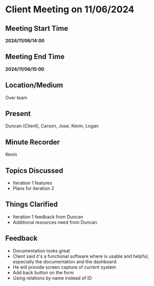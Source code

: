 # Client Meeting on 11/06/2024

## Meeting Start Time

**2024/11/06/14:00**

## Meeting End Time

**2024/11/06/15:00**

## Location/Medium

Over team

## Present

Duncan (Client), Carson, Jose, Kevin, Logan

## Minute Recorder

Kevin

## Topics Discussed

- Iteration 1 features
- Plans for iteration 2

## Things Clarified

- Iteration 1 feedback from Duncan
- Additional resources need from Duncan

## Feedback
- Documentation looks great
- Client said it's a functional software where is usable and helpful, especially the documentation and the dashboard.
- He will provide screen capture of current system
- Add back button on the form
- Using relations by name instead of ID